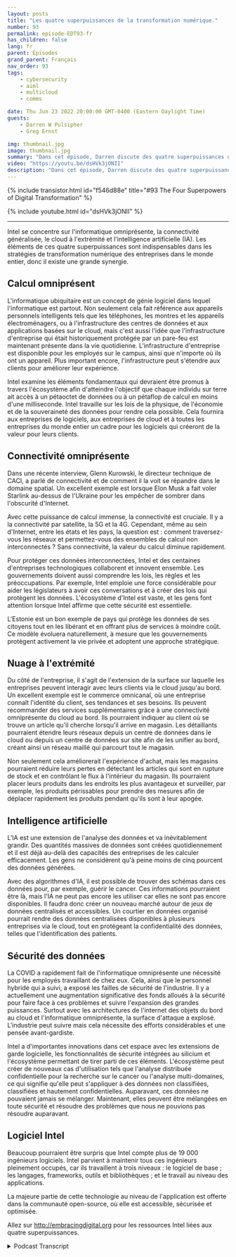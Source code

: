 ```yaml
---
layout: posts
title: "Les quatre superpuissances de la transformation numérique."
number: 93
permalink: episode-EDT93-fr
has_children: false
lang: fr
parent: Épisodes
grand_parent: Français
nav_order: 93
tags:
    - cybersecurity
    - aiml
    - multicloud
    - comms

date: Thu Jun 23 2022 20:00:00 GMT-0400 (Eastern Daylight Time)
guests:
    - Darren W Pulsipher
    - Greg Ernst

img: thumbnail.jpg
image: thumbnail.jpg
summary: "Dans cet épisode, Darren discute des quatre superpuissances de la transformation numérique avec Greg Ernst d'Intel, vice-président des ventes pour les Amériques. Calcul omniprésent, Connectivité généralisée, Du cloud aux périphéries, Intelligence artificielle."
video: "https://youtu.be/dsHVk3jONII"
description: "Dans cet épisode, Darren discute des quatre superpuissances de la transformation numérique avec Greg Ernst d'Intel, vice-président des ventes pour les Amériques. Calcul omniprésent, Connectivité généralisée, Du cloud aux périphéries, Intelligence artificielle."
---
```


<div>
{% include transistor.html id="f546d88e" title="#93 The Four Superpowers of Digital Transformation" %}

{% include youtube.html id="dsHVk3jONII" %}
</div>

---

Intel se concentre sur l'informatique omniprésente, la connectivité généralisée, le cloud à l'extrémité et l'intelligence artificielle (IA). Les éléments de ces quatre superpuissances sont indispensables dans les stratégies de transformation numérique des entreprises dans le monde entier, donc il existe une grande synergie.

## Calcul omniprésent

L'informatique ubiquitaire est un concept de génie logiciel dans lequel l'informatique est partout. Non seulement cela fait référence aux appareils personnels intelligents tels que les téléphones, les montres et les appareils électroménagers, ou à l'infrastructure des centres de données et aux applications basées sur le cloud, mais c'est aussi l'idée que l'infrastructure d'entreprise qui était historiquement protégée par un pare-feu est maintenant présente dans la vie quotidienne. L'infrastructure d'entreprise est disponible pour les employés sur le campus, ainsi que n'importe où ils ont un appareil. Plus important encore, l'infrastructure peut s'étendre aux clients pour améliorer leur expérience.

Intel examine les éléments fondamentaux qui devraient être promus à travers l'écosystème afin d'atteindre l'objectif que chaque individu sur terre ait accès à un pétaoctet de données ou à un pétaflop de calcul en moins d'une milliseconde. Intel travaille sur les lois de la physique, de l'économie et de la souveraineté des données pour rendre cela possible. Cela fournira aux entreprises de logiciels, aux entreprises de cloud et à toutes les entreprises du monde entier un cadre pour les logiciels qui créeront de la valeur pour leurs clients.

## Connectivité omniprésente

Dans une récente interview, Glenn Kurowski, le directeur technique de CACI, a parlé de connectivité et de comment il la voit se répandre dans le domaine spatial. Un excellent exemple est lorsque Elon Musk a fait voler Starlink au-dessus de l'Ukraine pour les empêcher de sombrer dans l'obscurité d'Internet.

Avec cette puissance de calcul immense, la connectivité est cruciale. Il y a la connectivité par satellite, la 5G et la 4G. Cependant, même au sein d'Internet, entre les états et les pays, la question est : comment traversez-vous les réseaux et permettez-vous des ensembles de calcul non interconnectés ? Sans connectivité, la valeur du calcul diminue rapidement.

Pour protéger ces données interconnectées, Intel et des centaines d'entreprises technologiques collaborent et innovent ensemble. Les gouvernements doivent aussi comprendre les lois, les règles et les préoccupations. Par exemple, Intel emploie une force considérable pour aider les législateurs à avoir ces conversations et à créer des lois qui protègent les données. L'écosystème d'Intel est vaste, et les gens font attention lorsque Intel affirme que cette sécurité est essentielle.

L'Estonie est un bon exemple de pays qui protège les données de ses citoyens tout en les libérant et en offrant plus de services à moindre coût. Ce modèle évoluera naturellement, à mesure que les gouvernements protègent activement la vie privée et adoptent une approche stratégique.

## Nuage à l'extrémité

Du côté de l'entreprise, il s'agit de l'extension de la surface sur laquelle les entreprises peuvent interagir avec leurs clients via le cloud jusqu'au bord. Un excellent exemple est le commerce omnicanal, où une entreprise connaît l'identité du client, ses tendances et ses besoins. Ils peuvent recommander des services supplémentaires grâce à une connectivité omniprésente du cloud au bord. Ils pourraient indiquer au client où se trouve un article qu'il cherche lorsqu'il arrive en magasin. Les détaillants pourraient étendre leurs réseaux depuis un centre de données dans le cloud ou depuis un centre de données sur site afin de les unifier au bord, créant ainsi un réseau maillé qui parcourt tout le magasin.

Non seulement cela améliorerait l'expérience d'achat, mais les magasins pourraient réduire leurs pertes en détectant les articles qui sont en rupture de stock et en contrôlant le flux à l'intérieur du magasin. Ils pourraient placer leurs produits dans les endroits les plus avantageux et surveiller, par exemple, les produits périssables pour prendre des mesures afin de déplacer rapidement les produits pendant qu'ils sont à leur apogée.

## Intelligence artificielle

L'IA est une extension de l'analyse des données et va inévitablement grandir. Des quantités massives de données sont créées quotidiennement et il est déjà au-delà des capacités des entreprises de les calculer efficacement. Les gens ne considèrent qu'à peine moins de cinq pourcent des données générées.

Avec des algorithmes d'IA, il est possible de trouver des schémas dans ces données pour, par exemple, guérir le cancer. Ces informations pourraient être là, mais l'IA ne peut pas encore les utiliser car elles ne sont pas encore disponibles. Il faudra donc créer un nouveau marché autour de jeux de données centralisés et accessibles. Un courtier en données organisé pourrait rendre des données centralisées disponibles à plusieurs entreprises via le cloud, tout en protégeant la confidentialité des données, telles que l'identification des patients.

## Sécurité des données

La COVID a rapidement fait de l'informatique omniprésente une nécessité pour les employés travaillant de chez eux. Cela, ainsi que le personnel hybride qui a suivi, a exposé les failles de sécurité de l'industrie. Il y a actuellement une augmentation significative des fonds alloués à la sécurité pour faire face à ces problèmes et suivre l'expansion des grandes puissances. Surtout avec les architectures de l'internet des objets du bord au cloud et l'informatique omniprésente, la surface d'attaque a explosé. L'industrie peut suivre mais cela nécessite des efforts considérables et une pensée avant-gardiste.

Intel a d'importantes innovations dans cet espace avec les extensions de garde logicielle, les fonctionnalités de sécurité intégrées au silicium et l'écosystème permettant de tirer parti de ces éléments. L'écosystème peut créer de nouveaux cas d'utilisation tels que l'analyse distribuée confidentielle pour la recherche sur le cancer ou l'analyse multi-domaines, ce qui signifie qu'elle peut s'appliquer à des données non classifiées, classifiées et hautement confidentielles. Auparavant, ces données ne pouvaient jamais se mélanger. Maintenant, elles peuvent être mélangées en toute sécurité et résoudre des problèmes que nous ne pouvions pas résoudre auparavant.

## Logiciel Intel

Beaucoup pourraient être surpris que Intel compte plus de 19 000 ingénieurs logiciels. Intel parvient à maintenir tous ces ingénieurs pleinement occupés, car ils travaillent à trois niveaux : le logiciel de base ; les langages, frameworks, outils et bibliothèques ; et le travail au niveau des applications.

La majeure partie de cette technologie au niveau de l'application est offerte dans la communauté open-source, où elle est accessible, sécurisée et optimisée.

Allez sur http://embracingdigital.org pour les ressources Intel liées aux quatre superpuissances.



<details>
<summary> Podcast Transcript </summary>

<p></p>

</details>
